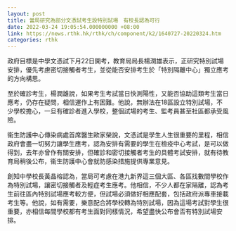 ```yaml
---
layout: post
title: 當局研究為部分文憑試考生設特別試場　有校長認為可行
date: 2022-03-24 19:05:54.000000000 +08:00
link: https://news.rthk.hk/rthk/ch/component/k2/1640727-20220324.htm
categories: rthk
---
```


政府目標是中學文憑試下月22日開考，教育局局長楊潤雄表示，正研究特別試場安排，優先考慮密切接觸者考生，並從能否安排考生於「特別隔離中心」獨立應考的方向構思。

至於確診考生，楊潤雄說，如果考生考試當日快測陽性，又能否協助這類考生當日應考，仍存在疑問，相信運作上有困難。他說，無辦法在18區設立特別試場，不少學校擔心，一旦有確診者進入學校，整個試場的考生、監考員甚至社區都承受風險。

衞生防護中心傳染病處首席醫生歐家榮說，文憑試是學生人生很重要的里程，相信政府會盡一切努力讓學生應考，認為安排有需要的學生在檢疫中心考試，是可以做得到，去年亦曾作有關安排，但確診和密切接觸者考生的具體考試安排，就有待教育局稍後公布，衞生防護中心會就防感染措施提供專業意見。

創知中學校長黃晶榕認為，當局可考慮在港九新界這三個大區、各區找數間學校作為特別試場，讓密切接觸者及輕症考生應考。他相信，不少人都在家隔離，認為考生前往區內特別試場應考較方便，但試場必須做好相應配套，包括政府派專車接載考生等。他說，如有需要，樂意配合將學校轉為特別試場，因為這場考試對學生很重要，亦相信每間學校都有考生面對同樣情況，希望盡快公布會否有特別試場安排。
